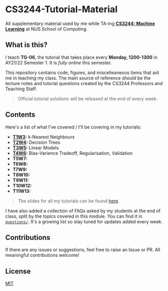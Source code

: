 # CS3244-Tutorial-Material
All supplementary material used by me while TA-ing **[CS3244: Machine Learning](https://nusmods.com/modules/CS3244/machine-learning)** at NUS School of Computing.

## What is this?
I teach **TG-06**, the tutorial that takes place every **Monday, 1200-1300** in AY21/22 Semester 1. It is *fully online* this semester.

This repository contains code, figures, and miscelleaneous items that aid me in teaching my class. The main source of reference *should* be the lecture notes and tutorial questions created by the CS3244 Professors and Teaching Staff. 

> Official tutorial solutions will be released at the end of every week.

## Contents

Here's a list of what I've covered / I'll be covering in my tutorials:

- **[T1W3](https://github.com/rish-16/CS3244-Tutorial-Material/tree/main/T1W3):** k-Nearest Neighbours
- **[T2W4](https://github.com/rish-16/CS3244-Tutorial-Material/tree/main/T2W4):** Decision Trees
- **[T3W5](https://github.com/rish-16/CS3244-Tutorial-Material/tree/main/T3W5):** Linear Models
- **[T4W6](https://github.com/rish-16/CS3244-Tutorial-Material/tree/main/T4W6):** Bias-Varience Tradeoff, Regularisation, Validation
- **T5W7:**
- **T6W8:**
- **T7W9:**
- **T8W10:**
- **T9W11:**
- **T10W12:**
- **T11W13:**

> The slides for all my tutorials can be found [here](https://www.figma.com/file/jqyuC4tzHUu84NaXc28zPI/Tutorial-Slides?node-id=0%3A1).

I have also added a collection of FAQs asked by my students at the end of class, split by the topics covered in this module. You can find it in [`questions/`](https://github.com/rish-16/CS3244-Tutorial-Material/tree/main/questions). It's a growing list so stay tuned for updates added every week.

## Contributions
If there are any issues or suggestions, feel free to raise an Issue or PR. All meaningful contributions welcome!

## License
[MIT](https://github.com/rish-16/CS3244-Tutorial-Material/blob/main/LICENSE)
